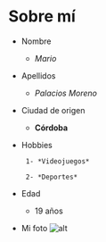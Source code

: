 # Sobre mí


  - Nombre
    - *Mario*
  - Apellidos
    - *Palacios Moreno*
  - Ciudad de origen
    - **Córdoba**
  - Hobbies
  
         1- *Videojuegos*
     
         2- *Deportes*
  - Edad
    - 19 años
  -  Mi foto
       ![alt](mario%20palacios.jpg)
  